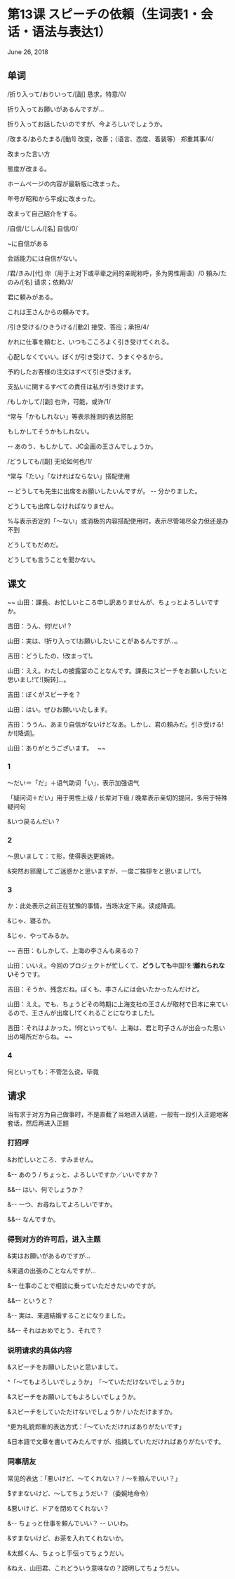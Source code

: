 # 第13课 スピーチの依頼（生词表1・会话・语法与表达1）
June 26, 2018

## 单词
/折り入って/おりいって/[副] 恳求，特意/0/

折り入ってお願いがあるんですが…

折り入ってお話したいのですが、今よろしいでしょうか。

/改まる/あらたまる/[動1] 改变，改善；（语言、态度、着装等） 郑重其事/4/

改まった言い方

態度が改まる。

ホームページの内容が最新版に改まった。

年号が昭和から平成に改まった。

改まって自己紹介をする。

/自信/じしん/[名] 自信/0/

~に自信がある

会話能力には自信がない。

/君/きみ/[代] 你（用于上对下或平辈之间的亲昵称呼，多为男性用语）/0
頼み/たのみ/[名] 请求；依赖/3/

君に頼みがある。

これは王さんからの頼みです。

/引き受ける/ひきうける/[動2] 接受、答应；承担/4/

かれに仕事を頼むと、いつもこころよく引き受けてくれる。

心配しなくていい。ぼくが引き受けて、うまくやるから。

予約したお客様の注文はすべて引き受けます。

支払いに関するすべての責任は私が引き受けます。

/もしかして/[副] 也许，可能，或许/1/

^常与「かもしれない」等表示推测的表达搭配

もしかしてそうかもしれない。

-- あのう、もしかして、JC企画の王さんでしょうか。

/どうしても/[副] 无论如何也/1/

^常与「たい」「なければならない」搭配使用

-- どうしても先生に出席をお願いしたいんですが。 -- 分かりました。

どうしても出席しなければなりません。

%与表示否定的「～ない」或消极的内容搭配使用时，表示尽管竭尽全力但还是办不到

どうしてもだめだ。

どうしても言うことを聞かない。

## 课文
~~
山田：課長、お忙しいところ申し訳ありませんが、ちょっとよろしいですか。

吉田：うん、何!だい!？

山田：実は、!折り入って!お願いしたいことがあるんですが…。

吉田：どうしたの、!改まって!。 

山田：ええ。わたしの披露宴のことなんです。課長にスピーチをお願いしたいと思いまし!て![婉转]…。

吉田：ぼくがスピーチを？

山田：はい。ぜひお願いいたします。

吉田：ううん、あまり自信がないけどなあ。しかし、君の頼みだ。引き受ける!か![降调]。

山田：ありがとうございます。　
~~

### 1
～だい＝「だ」＋语气助词「い」，表示加强语气

「疑问词＋だい」用于男性上级 / 长辈对下级 / 晚辈表示亲切的提问，多用于特殊疑问句

&いつ戻るんだい？

### 2
～思いまして：て形，使得表达更婉转。

&突然お邪魔してご迷惑かと思いますが、一度ご挨拶をと思いまし!て!。 

### 3
か：此处表示之前正在犹豫的事情，当场决定下来。读成降调。

&じゃ、寝るか。

&じゃ、やってみるか。

~~
吉田：もしかして、上海の李さんも来るの？

山田：いいえ。今回のプロジェクトが忙しくて、**どうしても**中国!を!**離れられない**そうです。

吉田：そうか、残念だね。ぼくも、李さんには会いたかったんだけど。

山田：ええ。でも、ちょうどその時期に上海支社の王さんが取材で日本に来ているので、王さんが出席し!てくれることになりました!。

吉田：それはよかった。!何といっても!、上海は、君と町子さんが出会った思い出の場所だからね。
~~

### 4
何といっても：不管怎么说，毕竟

## 请求
当有求于对方为自己做事时，不是直截了当地进入话题，一般有一段引入正题地客套话，然后再进入正题

### 打招呼
&お忙しいところ、すみません。

&-- あのう / ちょっと、よろしいですか／いいですか？

&&-- はい、何でしょうか？

&-- 一つ、お尋ねしてよろしいですか。

&&-- なんですか。

### 得到对方的许可后，进入主题
&実はお願いがあるのですが…

&来週の出張のことなんですが…

&-- 仕事のことで相談に乗っていただきたいのですが。

&&-- というと？

&-- 実は、来週結婚することになりました。

&&-- それはおめでとう、それで？

### 说明请求的具体内容
&スピーチをお願いしたいと思いまして。

^「～てもよろしいでしょうか」　「～ていただけないでしょうか」

&スピーチをお願いしてもよろしいでしょうか。

&スピーチをしていただけないでしょうか / いただけますか。

^更为礼貌郑重的表达方式：「～ていただければありがたいです」

&日本語で文章を書いてみたんですが、指摘していただければありがたいです。

### 同事朋友
常见的表达：「悪いけど、～てくれない？ / ～を頼んでいい？」

$すまないけど、～してちょうだい？（委婉地命令）

&悪いけど、ドアを閉めてくれない？

&-- ちょっと仕事を頼んでいい？   -- いいわ。

&すまないけど、お茶を入れてくれないか。

&太郎くん、ちょっと手伝ってちょうだい。

&ねえ、山田君、これどういう意味なの？説明してちょうだい。
